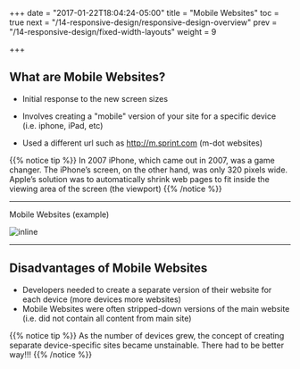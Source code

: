 +++
date = "2017-01-22T18:04:24-05:00"
title = "Mobile Websites"
toc = true
next = "/14-responsive-design/responsive-design-overview"
prev = "/14-responsive-design/fixed-width-layouts"
weight = 9

+++

## What are Mobile Websites?

- Initial response to the new screen sizes

- Involves creating a "mobile" version of your site for a specific device (i.e. iphone, iPad, etc)

- Used a different url such as http://m.sprint.com (m-dot websites)


{{% notice tip %}}
In 2007 iPhone, which came out in 2007, was a game changer. The iPhone’s screen, on the other hand, was only 320 pixels wide. Apple’s solution was to automatically shrink web pages to fit inside the viewing area of the screen (the viewport)
{{% /notice %}}

---

Mobile Websites (example)

![inline](/images/13/mobile_website_example.png)

---

## Disadvantages of Mobile Websites

- Developers needed to create a separate version of their website for each device (more devices more websites)
- Mobile Websites were often stripped-down versions of the main website (i.e. did not contain all content from main site)



{{% notice tip %}}
As the number of devices grew, the concept of creating separate device-specific sites became unstainable. There had to be better way!!!
{{% /notice %}}

